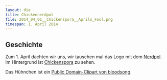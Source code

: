 ```yaml
---
layout: dia
title: Chickennerdpol
file: 2014_04_01__Chickenspora__Aprils_Fool.png
timespan: 1. April 2014
---
```


## Geschichte

Zum 1. April dachten wir uns, wir tauschen mal das Logo mit dem [Nerdpol](https://nerdpol.ch). Im Hintergrund ist [Chickenspora](/dia/2014-04-01-chickenspora.html) zu sehen.

Das Hühnchen ist ein [Public Domain-Clipart von bloodsong](https://web.archive.org/web/20140719201212/http://openclipart.org/detail/26012/chicken-roundcartoon-by-bloodsong).
